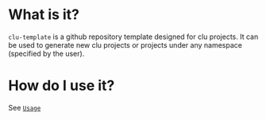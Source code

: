 # What is it?

`clu-template` is a github repository template designed for clu projects. It can be used to generate new clu projects or projects under any namespace (specified by the user).

# How do I use it?

See [`Usage`](tutorial.md)
